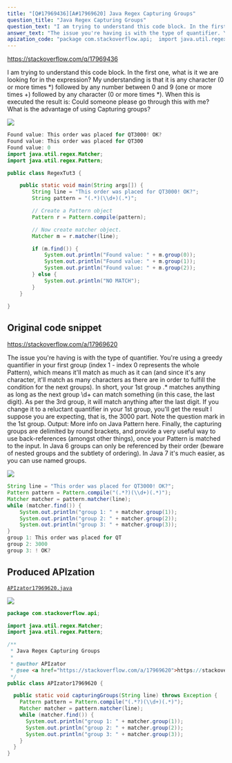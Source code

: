 ```yaml
---
title: "[Q#17969436][A#17969620] Java Regex Capturing Groups"
question_title: "Java Regex Capturing Groups"
question_text: "I am trying to understand this code block. In the first one, what is it we are looking for in the expression? My understanding is that it is any character (0 or more times *) followed by any number between 0 and 9 (one or more times +) followed by any character (0 or more times *). When this is executed the result is: Could someone please go through this with me? What is the advantage of using Capturing groups?"
answer_text: "The issue you're having is with the type of quantifier. You're using a greedy quantifier in your first group (index 1 - index 0 represents the whole Pattern), which means it'll match as much as it can (and since it's any character, it'll match as many characters as there are in order to fulfill the condition for the next groups). In short, your 1st group .* matches anything as long as the next group \\\\d+ can match something (in this case, the last digit). As per the 3rd group, it will match anything after the last digit. If you change it to a reluctant quantifier in your 1st group, you'll get the result I suppose you are expecting, that is, the 3000 part. Note the question mark in the 1st group. Output: More info on Java Pattern here. Finally, the capturing groups are delimited by round brackets, and provide a very useful way to use back-references (amongst other things), once your Pattern is matched to the input. In Java 6 groups can only be referenced by their order (beware of nested groups and the subtlety of ordering). In Java 7 it's much easier, as you can use named groups."
apization_code: "package com.stackoverflow.api;  import java.util.regex.Matcher; import java.util.regex.Pattern;  /**  * Java Regex Capturing Groups  *  * @author APIzator  * @see <a href=\"https://stackoverflow.com/a/17969620\">https://stackoverflow.com/a/17969620</a>  */ public class APIzator17969620 {    public static void capturingGroups(String line) throws Exception {     Pattern pattern = Pattern.compile(\"(.*?)(\\\\d+)(.*)\");     Matcher matcher = pattern.matcher(line);     while (matcher.find()) {       System.out.println(\"group 1: \" + matcher.group(1));       System.out.println(\"group 2: \" + matcher.group(2));       System.out.println(\"group 3: \" + matcher.group(3));     }   } }"
---
```


https://stackoverflow.com/q/17969436

I am trying to understand this code block. In the first one, what is it we are looking for in the expression?
My understanding is that it is any character (0 or more times *) followed by any number between 0 and 9 (one or more times +) followed by any character (0 or more times *).
When this is executed the result is:
Could someone please go through this with me?
What is the advantage of using Capturing groups?


<div class="code-logo"><img src="/stackoverflow.png" /></div>

```java
Found value: This order was placed for QT3000! OK?
Found value: This order was placed for QT300
Found value: 0
import java.util.regex.Matcher;
import java.util.regex.Pattern;

public class RegexTut3 {

    public static void main(String args[]) {
        String line = "This order was placed for QT3000! OK?"; 
        String pattern = "(.*)(\\d+)(.*)";

        // Create a Pattern object
        Pattern r = Pattern.compile(pattern);

        // Now create matcher object.
        Matcher m = r.matcher(line);

        if (m.find()) {
            System.out.println("Found value: " + m.group(0));
            System.out.println("Found value: " + m.group(1));
            System.out.println("Found value: " + m.group(2));
        } else {
            System.out.println("NO MATCH");
        }
    }

}
```


## Original code snippet

https://stackoverflow.com/a/17969620

The issue you&#x27;re having is with the type of quantifier. You&#x27;re using a greedy quantifier in your first group (index 1 - index 0 represents the whole Pattern), which means it&#x27;ll match as much as it can (and since it&#x27;s any character, it&#x27;ll match as many characters as there are in order to fulfill the condition for the next groups).
In short, your 1st group .* matches anything as long as the next group \\d+ can match something (in this case, the last digit).
As per the 3rd group, it will match anything after the last digit.
If you change it to a reluctant quantifier in your 1st group, you&#x27;ll get the result I suppose you are expecting, that is, the 3000 part.
Note the question mark in the 1st group.
Output:
More info on Java Pattern here.
Finally, the capturing groups are delimited by round brackets, and provide a very useful way to use back-references (amongst other things), once your Pattern is matched to the input.
In Java 6 groups can only be referenced by their order (beware of nested groups and the subtlety of ordering).
In Java 7 it&#x27;s much easier, as you can use named groups.

<div class="code-logo"><img src="/stackoverflow.png" /></div>

```java
String line = "This order was placed for QT3000! OK?";
Pattern pattern = Pattern.compile("(.*?)(\\d+)(.*)");
Matcher matcher = pattern.matcher(line);
while (matcher.find()) {
    System.out.println("group 1: " + matcher.group(1));
    System.out.println("group 2: " + matcher.group(2));
    System.out.println("group 3: " + matcher.group(3));
}
group 1: This order was placed for QT
group 2: 3000
group 3: ! OK?
```

## Produced APIzation

[`APIzator17969620.java`](https://github.com/pasqualesalza/apization-temp/raw/main/data/search/APIzator17969620.java)

<div class="code-logo"><img src="/apizator.png" /></div>

```java
package com.stackoverflow.api;

import java.util.regex.Matcher;
import java.util.regex.Pattern;

/**
 * Java Regex Capturing Groups
 *
 * @author APIzator
 * @see <a href="https://stackoverflow.com/a/17969620">https://stackoverflow.com/a/17969620</a>
 */
public class APIzator17969620 {

  public static void capturingGroups(String line) throws Exception {
    Pattern pattern = Pattern.compile("(.*?)(\\d+)(.*)");
    Matcher matcher = pattern.matcher(line);
    while (matcher.find()) {
      System.out.println("group 1: " + matcher.group(1));
      System.out.println("group 2: " + matcher.group(2));
      System.out.println("group 3: " + matcher.group(3));
    }
  }
}

```